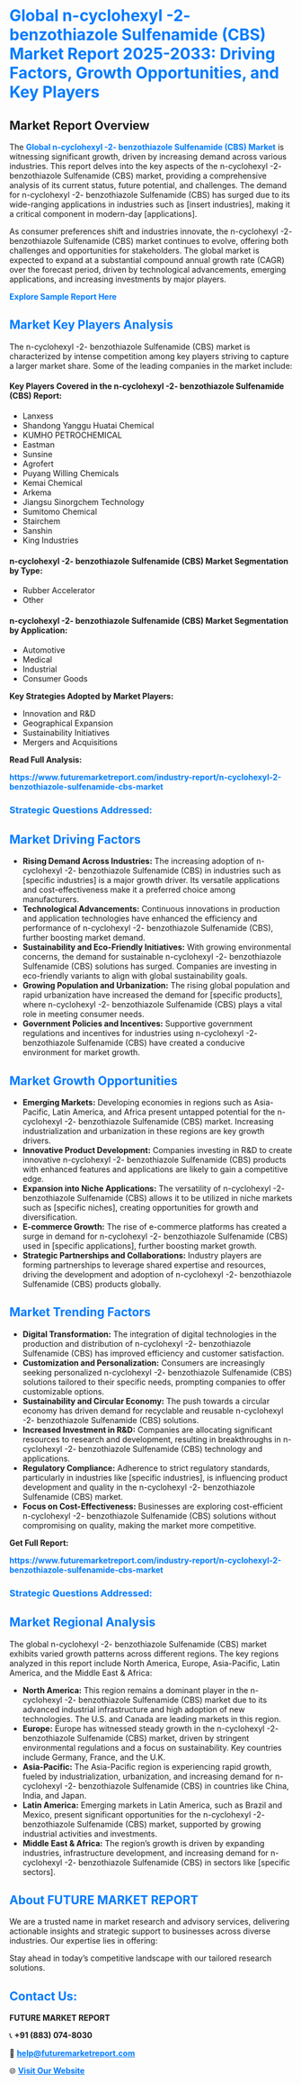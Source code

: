 <h1 style="color: #007BFF;">Global n-cyclohexyl -2- benzothiazole Sulfenamide (CBS) Market Report 2025-2033: Driving Factors, Growth Opportunities, and Key Players</h1>

<section id="overview">
<h2>Market Report Overview</h2>
<p>The <a href="https://www.futuremarketreport.com/industry-report/n-cyclohexyl-2-benzothiazole-sulfenamide-cbs-market" style="color: #007BFF; text-decoration: none;"><strong>Global n-cyclohexyl -2- benzothiazole Sulfenamide (CBS) Market</strong></a> is witnessing significant growth, driven by increasing demand across various industries. This report delves into the key aspects of the n-cyclohexyl -2- benzothiazole Sulfenamide (CBS) market, providing a comprehensive analysis of its current status, future potential, and challenges. The demand for n-cyclohexyl -2- benzothiazole Sulfenamide (CBS) has surged due to its wide-ranging applications in industries such as [insert industries], making it a critical component in modern-day [applications].</p>
<p>As consumer preferences shift and industries innovate, the n-cyclohexyl -2- benzothiazole Sulfenamide (CBS) market continues to evolve, offering both challenges and opportunities for stakeholders. The global market is expected to expand at a substantial compound annual growth rate (CAGR) over the forecast period, driven by technological advancements, emerging applications, and increasing investments by major players.</p>
</section>

<section id="overview">
<p><a href="https://www.futuremarketreport.com/request-sample/reportId=114684" style="color: #007BFF; text-decoration: none;"><strong>Explore Sample Report Here</strong></a></p>
</section>

<section id="key-players">
<h2 style="color: #007BFF;">Market Key Players Analysis</h2>
<p>The n-cyclohexyl -2- benzothiazole Sulfenamide (CBS) market is characterized by intense competition among key players striving to capture a larger market share. Some of the leading companies in the market include:</p>
<h4>Key Players Covered in the n-cyclohexyl -2- benzothiazole Sulfenamide (CBS) Report:</h4>
<ul><li>Lanxess</li><li>Shandong Yanggu Huatai Chemical</li><li>KUMHO PETROCHEMICAL</li><li>Eastman</li><li>Sunsine</li><li>Agrofert</li><li>Puyang Willing Chemicals</li><li>Kemai Chemical</li><li>Arkema</li><li>Jiangsu Sinorgchem Technology</li><li>Sumitomo Chemical</li><li>Stairchem</li><li>Sanshin</li><li>King Industries</li></ul>
<h4>n-cyclohexyl -2- benzothiazole Sulfenamide (CBS) Market Segmentation by Type:</h4>
<ul><li>Rubber Accelerator</li><li>Other</li></ul>

<h4>n-cyclohexyl -2- benzothiazole Sulfenamide (CBS) Market Segmentation by Application:</h4>
<ul><li>Automotive</li><li>Medical</li><li>Industrial</li><li>Consumer Goods</li></ul>
<p><strong>Key Strategies Adopted by Market Players:</strong></p>
<ul>
<li>Innovation and R&D</li>
<li>Geographical Expansion</li>
<li>Sustainability Initiatives</li>
<li>Mergers and Acquisitions</li>
</ul>
</section>

<section>
<p><strong>Read Full Analysis: </strong></p><a href="https://www.futuremarketreport.com/industry-report/n-cyclohexyl-2-benzothiazole-sulfenamide-cbs-market" style="color: #007BFF; text-decoration: none;"><strong>https://www.futuremarketreport.com/industry-report/n-cyclohexyl-2-benzothiazole-sulfenamide-cbs-market</strong></a>
<h3 style="color: #007BFF;">Strategic Questions Addressed:</h3>
</section>

<section id="driving-factors">
<h2 style="color: #007BFF;">Market Driving Factors</h2>
<ul>
<li><strong>Rising Demand Across Industries:</strong> The increasing adoption of n-cyclohexyl -2- benzothiazole Sulfenamide (CBS) in industries such as [specific industries] is a major growth driver. Its versatile applications and cost-effectiveness make it a preferred choice among manufacturers.</li>
<li><strong>Technological Advancements:</strong> Continuous innovations in production and application technologies have enhanced the efficiency and performance of n-cyclohexyl -2- benzothiazole Sulfenamide (CBS), further boosting market demand.</li>
<li><strong>Sustainability and Eco-Friendly Initiatives:</strong> With growing environmental concerns, the demand for sustainable n-cyclohexyl -2- benzothiazole Sulfenamide (CBS) solutions has surged. Companies are investing in eco-friendly variants to align with global sustainability goals.</li>
<li><strong>Growing Population and Urbanization:</strong> The rising global population and rapid urbanization have increased the demand for [specific products], where n-cyclohexyl -2- benzothiazole Sulfenamide (CBS) plays a vital role in meeting consumer needs.</li>
<li><strong>Government Policies and Incentives:</strong> Supportive government regulations and incentives for industries using n-cyclohexyl -2- benzothiazole Sulfenamide (CBS) have created a conducive environment for market growth.</li>
</ul>
</section>

<section id="growth-opportunities">
<h2 style="color: #007BFF;">Market Growth Opportunities</h2>
<ul>
<li><strong>Emerging Markets:</strong> Developing economies in regions such as Asia-Pacific, Latin America, and Africa present untapped potential for the n-cyclohexyl -2- benzothiazole Sulfenamide (CBS) market. Increasing industrialization and urbanization in these regions are key growth drivers.</li>
<li><strong>Innovative Product Development:</strong> Companies investing in R&D to create innovative n-cyclohexyl -2- benzothiazole Sulfenamide (CBS) products with enhanced features and applications are likely to gain a competitive edge.</li>
<li><strong>Expansion into Niche Applications:</strong> The versatility of n-cyclohexyl -2- benzothiazole Sulfenamide (CBS) allows it to be utilized in niche markets such as [specific niches], creating opportunities for growth and diversification.</li>
<li><strong>E-commerce Growth:</strong> The rise of e-commerce platforms has created a surge in demand for n-cyclohexyl -2- benzothiazole Sulfenamide (CBS) used in [specific applications], further boosting market growth.</li>
<li><strong>Strategic Partnerships and Collaborations:</strong> Industry players are forming partnerships to leverage shared expertise and resources, driving the development and adoption of n-cyclohexyl -2- benzothiazole Sulfenamide (CBS) products globally.</li>
</ul>
</section>

<section id="trending-factors">
<h2 style="color: #007BFF;">Market Trending Factors</h2>
<ul>
<li><strong>Digital Transformation:</strong> The integration of digital technologies in the production and distribution of n-cyclohexyl -2- benzothiazole Sulfenamide (CBS) has improved efficiency and customer satisfaction.</li>
<li><strong>Customization and Personalization:</strong> Consumers are increasingly seeking personalized n-cyclohexyl -2- benzothiazole Sulfenamide (CBS) solutions tailored to their specific needs, prompting companies to offer customizable options.</li>
<li><strong>Sustainability and Circular Economy:</strong> The push towards a circular economy has driven demand for recyclable and reusable n-cyclohexyl -2- benzothiazole Sulfenamide (CBS) solutions.</li>
<li><strong>Increased Investment in R&D:</strong> Companies are allocating significant resources to research and development, resulting in breakthroughs in n-cyclohexyl -2- benzothiazole Sulfenamide (CBS) technology and applications.</li>
<li><strong>Regulatory Compliance:</strong> Adherence to strict regulatory standards, particularly in industries like [specific industries], is influencing product development and quality in the n-cyclohexyl -2- benzothiazole Sulfenamide (CBS) market.</li>
<li><strong>Focus on Cost-Effectiveness:</strong> Businesses are exploring cost-efficient n-cyclohexyl -2- benzothiazole Sulfenamide (CBS) solutions without compromising on quality, making the market more competitive.</li>
</ul>
</section>

<section>
<p><strong>Get Full Report: </strong></p><a href="https://www.futuremarketreport.com/industry-report/n-cyclohexyl-2-benzothiazole-sulfenamide-cbs-market" style="color: #007BFF; text-decoration: none;"><strong>https://www.futuremarketreport.com/industry-report/n-cyclohexyl-2-benzothiazole-sulfenamide-cbs-market</strong></a>
<h3 style="color: #007BFF;">Strategic Questions Addressed:</h3>
</section>


<section id="regional-analysis">
<h2 style="color: #007BFF;">Market Regional Analysis</h2>
<p>The global n-cyclohexyl -2- benzothiazole Sulfenamide (CBS) market exhibits varied growth patterns across different regions. The key regions analyzed in this report include North America, Europe, Asia-Pacific, Latin America, and the Middle East & Africa:</p>
<ul>
<li><strong>North America:</strong> This region remains a dominant player in the n-cyclohexyl -2- benzothiazole Sulfenamide (CBS) market due to its advanced industrial infrastructure and high adoption of new technologies. The U.S. and Canada are leading markets in this region.</li>
<li><strong>Europe:</strong> Europe has witnessed steady growth in the n-cyclohexyl -2- benzothiazole Sulfenamide (CBS) market, driven by stringent environmental regulations and a focus on sustainability. Key countries include Germany, France, and the U.K.</li>
<li><strong>Asia-Pacific:</strong> The Asia-Pacific region is experiencing rapid growth, fueled by industrialization, urbanization, and increasing demand for n-cyclohexyl -2- benzothiazole Sulfenamide (CBS) in countries like China, India, and Japan.</li>
<li><strong>Latin America:</strong> Emerging markets in Latin America, such as Brazil and Mexico, present significant opportunities for the n-cyclohexyl -2- benzothiazole Sulfenamide (CBS) market, supported by growing industrial activities and investments.</li>
<li><strong>Middle East & Africa:</strong> The region’s growth is driven by expanding industries, infrastructure development, and increasing demand for n-cyclohexyl -2- benzothiazole Sulfenamide (CBS) in sectors like [specific sectors].</li>
</ul>
</section>

<footer>
<h2 style="color: #007BFF;">About FUTURE MARKET REPORT</h2>
<p>We are a trusted name in market research and advisory services, delivering actionable insights and strategic support to businesses across diverse industries. Our expertise lies in offering:</p>

<p>Stay ahead in today’s competitive landscape with our tailored research solutions.</p>

<h2 style="color: #007BFF;">Contact Us:</h2>
<p><strong>FUTURE MARKET REPORT</strong></p>
<p>📞 <strong>+91 (883) 074-8030</strong></p>
<p>📧 <strong><a href="mailto:help@futuremarketreport.com" style="color: #007BFF;">help@futuremarketreport.com</a></strong></p>
<p>🌐 <strong><a href="https://www.futuremarketreport.com/" style="color: #007BFF;">Visit Our Website</a></strong></p>
</footer>